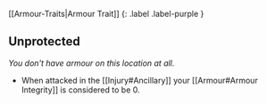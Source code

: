 
[[Armour-Traits|Armour Trait]]
{: .label .label-purple }

## Unprotected
*You don't have armour on this location at all.*
* When attacked in the [[Injury#Ancillary]] your [[Armour#Armour Integrity]] is considered to be 0.
